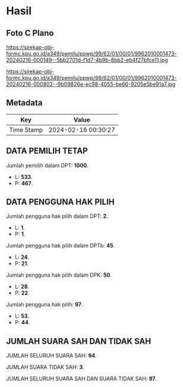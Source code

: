 # Hasil

## Foto C Plano

https://sirekap-obj-formc.kpu.go.id/a349/pemilu/ppwp/99/62/01/00/01/9962010001473-20240216-000149--5bb2701d-f1d7-4b9b-8bb2-eb4f27bfce11.jpg

https://sirekap-obj-formc.kpu.go.id/a349/pemilu/ppwp/99/62/01/00/01/9962010001473-20240216-000802--9b09826e-ec98-4055-be66-9205e5be91a7.jpg


## Metadata

| Key        | Value               |
| ---------- | ------------------- |
| Time Stamp | 2024-02-16 00:30:27 |


## DATA PEMILIH TETAP

Jumlah pemilih dalam DPT: **1000**.
 * L: **533**.
 * P: **467**.

## DATA PENGGUNA HAK PILIH

Jumlah pengguna hak pilih dalam DPT: **2**.
 * L: **1**.
 * P: **1**.

Jumlah pengguna hak pilih dalam DPTb: **45**.
 * L: **24**.
 * P: **21**.

Jumlah pengguna hak pilih dalam DPK: **50**.
 * L: **28**.
 * P: **22**.

Jumlah pengguna hak pilih: **97**.
 * L: **53**.
 * P: **44**.

## JUMLAH SUARA SAH DAN TIDAK SAH

JUMLAH SELURUH SUARA SAH: **94**.

JUMLAH SUARA TIDAK SAH: **3**.

JUMLAH SELURUH SUARA SAH DAN SUARA TIDAK SAH: **97**.


